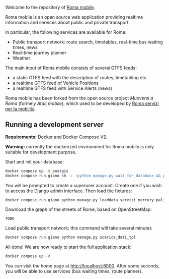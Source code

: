 Welcome to the repository of [Roma mobile](https://romamobile.it).

Roma mobile is an open source web application providing realtime information and services about public and private transport.

In particular, the following services are available for Rome:

- Public transport network: route search, timetables, real-time bus waiting times, news
- Real-time journey planner
- Weather

The main input of Roma mobile consists of several GTFS feeds:

- a static GTFS feed with the description of routes, timetabling etc.
- a realtime GTFS feed of Vehicle Positions
- a realtime GTFS feed with Service Alerts (news)

Roma mobile has been forked from the open source project _Muoversi a Roma_ (formely _Atac mobile_), which used to be developed by [Roma servizi per la mobilità](https://romamobilita.it).


## Running a development server

__Requirements:__ Docker and Docker Compose V2.

__Warning:__ currently the dockerized environment for Roma mobile is only suitable for development purpose. 

Start and init your database:

```bash
docker compose up -d postgis
docker compose run giano sh -c 'python manage.py wait_for_database && python manage.py syncdb'
```

You will be prompted to create a superuser account. Create one if you wish to access the Django admin interface. Then load the fixtures:

```bash
docker compose run giano python manage.py loaddata servizi mercury paline carteggi aree
```

Download the graph of the streets of Rome, based on OpenStreetMap:

```
TODO
```

Load public transport network; this command will take several minutes 

```bash
docker compose run giano python manage.py scarica_dati_tpl
```

All done! We are now ready to start the full application stack:

```bash
docker compose up -d
```

You can visit the home page at [http://localhost:8000](http://localhost:8000).  After some seconds, you will be able to use services (bus waiting times, route planner).